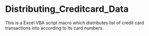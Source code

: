 # Distributing_Creditcard_Data
This is a Excel VBA script macro which distributes list of credit card transactions into according to its card numbers.

